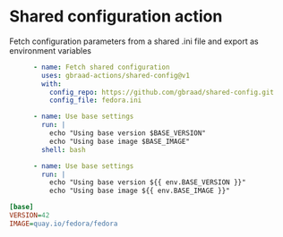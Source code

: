 Shared configuration action
===========================

Fetch configuration parameters from a shared .ini file and export as environment variables

```yaml
      - name: Fetch shared configuration
        uses: gbraad-actions/shared-config@v1
        with:
          config_repo: https://github.com/gbraad/shared-config.git
          config_file: fedora.ini

      - name: Use base settings
        run: |
          echo "Using base version $BASE_VERSION"
          echo "Using base image $BASE_IMAGE"
        shell: bash

      - name: Use base settings 
        run: |
          echo "Using base version ${{ env.BASE_VERSION }}"
          echo "Using base image ${{ env.BASE_IMAGE }}"
```

```ini
[base]
VERSION=42
IMAGE=quay.io/fedora/fedora
```
